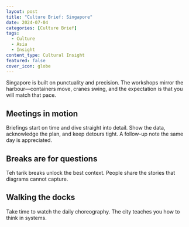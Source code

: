 ```yaml
---
layout: post
title: "Culture Brief: Singapore"
date: 2024-07-04
categories: [Culture Brief]
tags:
  - Culture
  - Asia
  - Insight
content_type: Cultural Insight
featured: false
cover_icon: globe
---
```


Singapore is built on punctuality and precision. The workshops mirror the harbour—containers move, cranes swing, and the expectation is that you will match that pace.

## Meetings in motion

Briefings start on time and dive straight into detail. Show the data, acknowledge the plan, and keep detours tight. A follow-up note the same day is appreciated.

## Breaks are for questions

Teh tarik breaks unlock the best context. People share the stories that diagrams cannot capture.

## Walking the docks

Take time to watch the daily choreography. The city teaches you how to think in systems.
